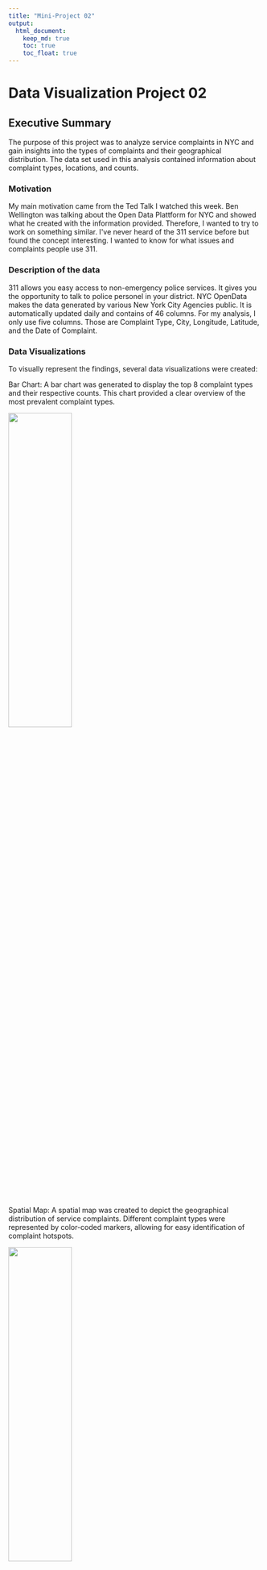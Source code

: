 ```yaml
---
title: "Mini-Project 02"
output: 
  html_document:
    keep_md: true
    toc: true
    toc_float: true
---
```


# Data Visualization Project 02

## Executive Summary

The purpose of this project was to analyze service complaints in NYC and gain insights into the types of complaints and their geographical distribution. The data set used in this analysis contained information about complaint types, locations, and counts.

### Motivation

My main motivation came from the Ted Talk I watched this week. Ben Wellington was talking about the Open Data Plattform for NYC and showed what he created with the information provided. Therefore, I wanted to try to work on something similar. I've never heard of the 311 service before but found the concept interesting. I wanted to know for what issues and complaints people use 311.


### Description of the data

311 allows you easy access to non-emergency police services. It gives you the opportunity to talk to police personel in your district. NYC OpenData makes the data generated by various New York City Agencies public. It is automatically updated daily and contains of 46 columns. For my analysis, I only use five columns. Those are Complaint Type, City, Longitude, Latitude, and the Date of Complaint. 

### Data Visualizations

To visually represent the findings, several data visualizations were created:

Bar Chart: A bar chart was generated to display the top 8 complaint types and their respective counts. This chart provided a clear overview of the most prevalent complaint types.

<img src="https://github.com/Tommnn/dataviz_final_project3/blob/main/figures/plot_comp.png" width="50%" height="40%">

Spatial Map: A spatial map was created to depict the geographical distribution of service complaints. Different complaint types were represented by color-coded markers, allowing for easy identification of complaint hotspots.

<img src="https://github.com/Tommnn/dataviz_final_project3/blob/main/figures/plot_nyc_requests.png" width="50%" height="40%">


Lollipop chart: A lollipop graph was used to illustrate the coefficients of a multionomial regression undertaken to understand the relationship between latitude and different complaint types.

<img src="https://github.com/Tommnn/dataviz_final_project3/blob/main/figures/plot_model_lollipop.png" width="50%" height="50%">


#### Key Findings:

1. Top Complaint Types: The analysis revealed the top 8 complaint types in NYC. The most common complaints included Noise Complaints, which accounted for the majority of service complaints.

2. Geographical Distribution: A spatial map was created to visualize the distribution of service complaints. Hotspots of complaints were identified in certain areas such as the E231st St, indicating the presence of specific service-related issues.

3. Correlation Analysis: A multinomial logistic regression model was employed to explore potential correlations between complaint types and geographic coordinates.

